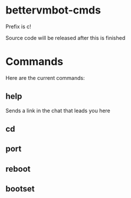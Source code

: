 # bettervmbot-cmds
Prefix is c!

Source code will be released after this is finished
# Commands
Here are the current commands:
## help
Sends a link in the chat that leads you here
## cd
## port
## reboot
## bootset
